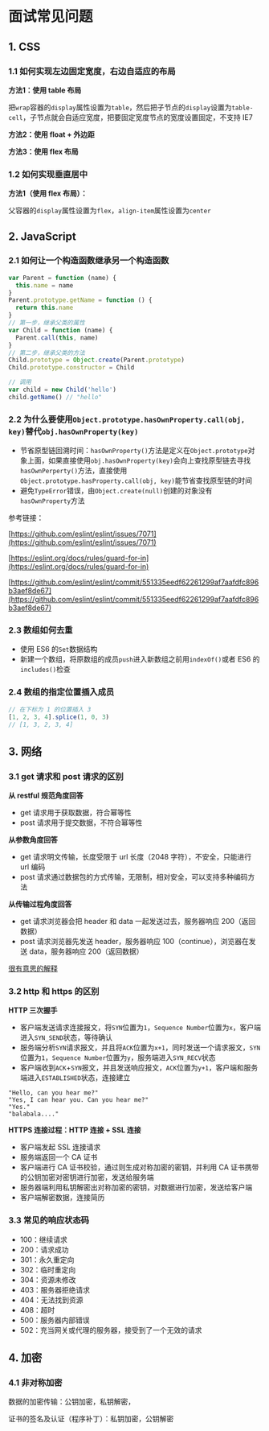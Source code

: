 # 面试常见问题

## 1. CSS

### 1.1 如何实现左边固定宽度，右边自适应的布局

**方法1：使用 table 布局**

把`wrap`容器的`display`属性设置为`table`，然后把子节点的`display`设置为`table-cell`，子节点就会自适应宽度，把要固定宽度节点的宽度设置固定，不支持 IE7

**方法2：使用 float + 外边距**

**方法3：使用 flex 布局**

### 1.2 如何实现垂直居中

**方法1（使用 flex 布局）：**

父容器的`display`属性设置为`flex`，`align-item`属性设置为`center`

## 2. JavaScript

### 2.1 如何让一个构造函数继承另一个构造函数

```javascript
var Parent = function (name) {
  this.name = name
}
Parent.prototype.getName = function () {
  return this.name
}
// 第一步，继承父类的属性
var Child = function (name) {
  Parent.call(this, name)
}
// 第二步，继承父类的方法
Child.prototype = Object.create(Parent.prototype)
Child.prototype.constructor = Child

// 调用
var child = new Child('hello')
child.getName() // "hello"
```

### 2.2 为什么要使用`Object.prototype.hasOwnProperty.call(obj, key)`替代`obj.hasOwnProperty(key)`

* 节省原型链回溯时间：`hasOwnProperty()`方法是定义在`Object.prototype`对象上面，如果直接使用`obj.hasOwnProperty(key)`会向上查找原型链去寻找`hasOwnPerperty()`方法，直接使用`Object.prototype.hasProperty.call(obj, key)`能节省查找原型链的时间
* 避免`TypeError`错误，由`Object.create(null)`创建的对象没有`hasOwnProperty`方法

参考链接：

[https://github.com/eslint/eslint/issues/7071](https://github.com/eslint/eslint/issues/7071)

[https://eslint.org/docs/rules/guard-for-in](https://eslint.org/docs/rules/guard-for-in)

[https://github.com/eslint/eslint/commit/551335eedf62261299af7aafdfc896b3aef8de67](https://github.com/eslint/eslint/commit/551335eedf62261299af7aafdfc896b3aef8de67)
### 2.3 数组如何去重

* 使用 ES6 的`Set`数据结构
* 新建一个数组，将原数组的成员`push`进入新数组之前用`indexOf()`或者 ES6 的`includes()`检查

### 2.4 数组的指定位置插入成员

```javascript
// 在下标为 1 的位置插入 3
[1, 2, 3, 4].splice(1, 0, 3)
// [1, 3, 2, 3, 4]
```

## 3. 网络

### 3.1 get 请求和 post 请求的区别

**从 restful 规范角度回答**

* get 请求用于获取数据，符合幂等性
* post 请求用于提交数据，不符合幂等性

**从参数角度回答**

* get 请求明文传输，长度受限于 url 长度（2048 字符），不安全，只能进行 url 编码
* post 请求通过数据包的方式传输，无限制，相对安全，可以支持多种编码方法

**从传输过程角度回答**

* get 请求浏览器会把 header 和 data 一起发送过去，服务器响应 200（返回数据）
* post 请求浏览器先发送 header，服务器响应 100（continue），浏览器在发送 data，服务器响应 200（返回数据）



[很有意思的解释](https://www.cnblogs.com/logsharing/p/8448446.html)

### 3.2 http 和 https 的区别

**HTTP 三次握手**

* 客户端发送请求连接报文，将`SYN`位置为`1`，`Sequence Number`位置为`x`，客户端进入`SYN_SEND`状态，等待确认
* 服务端分析`SYN`请求报文，并且将`ACK`位置为`x+1`，同时发送一个请求报文，`SYN`位置为`1`，`Sequence Number`位置为`y`，服务端进入`SYN_RECV`状态
* 客户端收到`ACK`+`SYN`报文，并且发送响应报文，`ACK`位置为`y+1`，客户端和服务端进入`ESTABLISHED`状态，连接建立

```
"Hello, can you hear me?"
"Yes, I can hear you. Can you hear me?"
"Yes."
"balabala...."
```

**HTTPS 连接过程：HTTP 连接 + SSL 连接**

* 客户端发起 SSL 连接请求
* 服务端返回一个 CA 证书
* 客户端进行 CA 证书校验，通过则生成对称加密的密钥，并利用 CA 证书携带的公钥加密对密钥进行加密，发送给服务端
* 服务器端利用私钥解密出对称加密的密钥，对数据进行加密，发送给客户端
* 客户端解密数据，连接简历

### 3.3 常见的响应状态码

* 100：继续请求
* 200：请求成功
* 301：永久重定向
* 302：临时重定向
* 304：资源未修改
* 403：服务器拒绝请求
* 404：无法找到资源
* 408：超时
* 500：服务器内部错误
* 502：充当网关或代理的服务器，接受到了一个无效的请求

## 4. 加密

### 4.1 非对称加密

数据的加密传输：公钥加密，私钥解密，

证书的签名及认证（程序补丁）：私钥加密，公钥解密